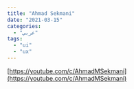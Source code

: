 ```yaml
---
title: "Ahmad Sekmani"
date: "2021-03-15"
categories:
  - "عربي"
tags:
  - "ui"
  - "ux"
---
```


[https://youtube.com/c/AhmadMSekmani](https://youtube.com/c/AhmadMSekmani)
